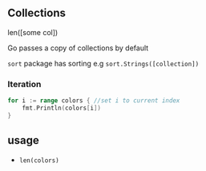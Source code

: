 ## Collections

len([some col])

Go passes a copy of collections by default 

`sort` package has sorting e.g `sort.Strings([collection])`

### Iteration

```go
for i := range colors { //set i to current index	
	fmt.Println(colors[i])
}
```

## usage

- `len(colors)`

